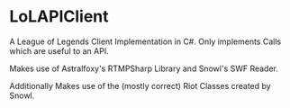 LoLAPIClient
============

A League of Legends Client Implementation in C#. Only implements Calls which are useful to an API.

Makes use of Astralfoxy's RTMPSharp Library and Snowl's SWF Reader.

Additionally Makes use of the (mostly correct) Riot Classes created by Snowl.
